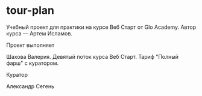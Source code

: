 # tour-plan

Учебный проект для практики на курсе Веб Старт от Glo Academy. Автор курса — Артем Исламов.

Проект выполняет

Шахова Валерия. Девятый поток курса Веб Старт. Тариф "Полный фарш" с куратором.

Куратор

Александр Сегень
